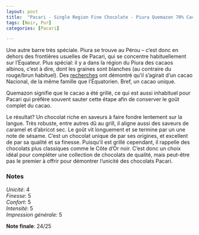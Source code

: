 ```yaml
---
layout: post
title:  "Pacari - Single Region Fine Chocolate - Piura Quemazon 70% Cacao"
tags: [Noir, Pur] 
categories: [Pacari]

---
```


Une autre barre très spéciale. Piura se trouve au Pérou – c’est donc en dehors des frontières usuelles de Pacari, qui se concentre habituellement sur l’Équateur.
Plus spécial: il y a dans la région du Piura des cacaos albinos, c’est à dire, dont les graines sont blanches (au contraire du rouge/brun habituel). Des [recherches](https://www.aruntamchocolate.com/en/shop/the-faces-of-the-world/%E2%80%8B%E2%80%8Braw-nacional-blanco-peru/) ont démontré qu’il s’agirait d’un cacao Nacional, de la même famille que l’Équatorien. Bref, un cacao unique.

Quemazon signifie que le cacao a été grillé, ce qui est aussi inhabituel pour Pacari qui préfère souvent sauter cette étape afin de conserver le goût complet du cacao.

Le résultat?
Un chocolat riche en saveurs à faire fondre lentement sur la langue. Très robuste, entre autres dû au grill, il aligne aussi des saveurs de caramel et d’abricot sec. Le goût vit longuement et se termine par un une note de sésame.
C’est un chocolat unique de par ses origines, et excellent de par sa qualité et sa finesse. Puisqu’il est grillé cependant, il rappelle des chocolats plus classiques comme le Côte d’Or noir. 
C’est donc un choix idéal pour compléter une collection de chocolats de qualité, mais peut-être pas le premier à offrir pour démontrer l’unicité des chocolats Pacari.

### Notes

_Unicité_: 4  
_Finesse_: 5  
_Confort_: 5  
_Intensité_: 5  
_Impression générale_: 5

**Note finale**: 24/25